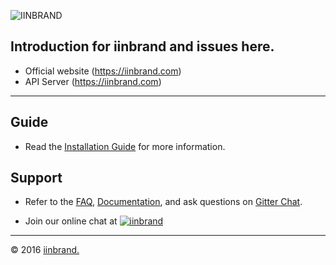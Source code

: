 ![IINBRAND](https://cdn.rawgit.com/iinbrand/artwork/master/logo/logox120.svg)

Introduction for **iinbrand** and issues here.
----

* Official website (https://iinbrand.com)
* API Server (https://iinbrand.com)

---

## Guide

- Read the [Installation Guide](http://flarum.org/docs/installation) for more information.

## Support

- Refer to the [FAQ](), [Documentation](), and ask questions on  [Gitter Chat](https://gitter.im/iinbrand/iinbrand).

- Join our online chat at [![iinbrand](https://img.shields.io/gitter/room/iinbrand/iinbrand.svg?style=flat)](https://gitter.im/iinbrand)


---

© 2016 [iinbrand.](https://iinbrand.com)
